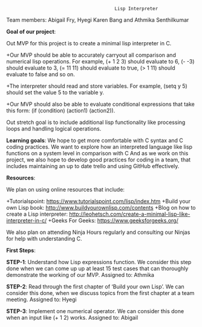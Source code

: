 											Lisp Interpreter

Team members: Abigail Fry, Hyegi Karen Bang and Athmika Senthilkumar

**Goal of our project**: 

Out MVP for this project is to create a minimal lisp interpreter in C.

 +Our MVP should be able to accurately carryout all comparison and numerical lisp operations.  For example, (+ 1 2 3) should evaluate to 6,  (- -3) should evaluate to 3,  (= 11 11) should evaluate to true,  (> 1 11) should evaluate to false and so on.

 +The interpreter should read and store variables. For example, (setq y 5) should set the value 5 to the variable y. 

 +Our MVP should also be able to evaluate conditional expressions that take this form: (if (condition) (action1) (action2)). 

Out stretch goal is to include additional lisp functionality like processing loops and handling logical operations.  

**Learning goals**: 
We hope to get more comfortable with C syntax and C coding practices. We want to explore how an interpreted language like lisp functions on a system level in comparison with C  And as we work on this project, we also hope to develop good practices for coding in a team, that includes maintaining an up to date trello and using GitHub effectively. 

**Resources**: 

We plan on using online resources that include:

+Tutorialspoint: https://www.tutorialspoint.com/lisp/index.htm
+Build your own Lisp book: http://www.buildyourownlisp.com/contents
+Blog on how to create a Lisp interpreter: http://leohetsch.com/create-a-minimal-lisp-like-interpreter-in-c/
+Geeks For Geeks: https://www.geeksforgeeks.org/

We also plan on attending Ninja Hours regularly and consulting our Ninjas for help with understanding C. 

**First Steps**:

**STEP-1**:  Understand how Lisp expressions function. We consider this step done when we can come up up at least 15 test cases that can thoroughly demonstrate the working of our MVP. 
Assigned to: Athmika

**STEP-2**: Read through the first chapter of ‘Build your own Lisp’. We can consider this done, when we discuss topics from the first chapter at a team meeting. 
Assigned to: Hyegi

**STEP-3**: Implement one numerical operator. We can consider this done when an input like (+ 1 2) works. 
Assigned to: Abigail

